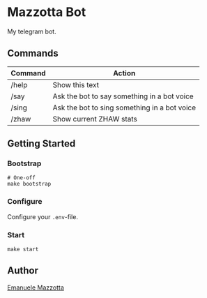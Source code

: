 # Mazzotta Bot

My telegram bot.

## Commands

|Command|Action|
|---|---|
|/help|Show this text|
|/say|Ask the bot to say something in a bot voice|
|/sing|Ask the bot to sing something in a bot voice|
|/zhaw|Show current ZHAW stats|

## Getting Started

### Bootstrap

```
# One-off
make bootstrap
```

### Configure

Configure your `.env`-file.

### Start

```
make start
```

## Author

[Emanuele Mazzotta](mailto:hello@mazzotta.me)

